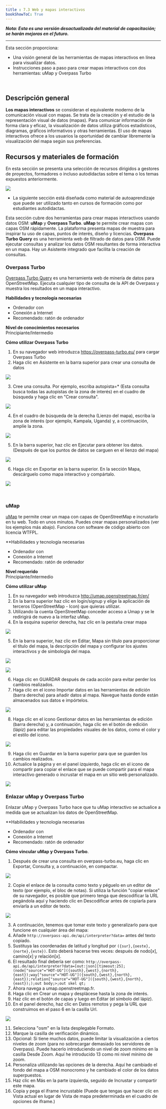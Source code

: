```yaml
---
title : 7.3 Web y mapas interactivos
bookShowToC: True
---
```


***Nota: Esta es una versión desactualizada del material de capacitación; se harán mejoras en el futuro.***

---

Esta sección proporciona:

* Una visión general de las herramientas de mapas interactivos en línea para visualizar datos.
* Instrucciones paso a paso para crear mapas interactivos con dos herramientas: uMap y Overpass Turbo

<br>

## Descripción general
**Los mapas interactivos** se consideran el equivalente moderno de la comunicación visual con mapas. Se trata de la creación y el estudio de la representación visual de datos (mapas). Para comunicar información de forma clara y eficaz, la visualización de datos utiliza gráficos estadísticos, diagramas, gráficos informativos y otras herramientas. El uso de mapas interactivos ofrece a los usuarios la oportunidad de cambiar libremente la visualización del mapa según sus preferencias. 

## Recursos y materiales de formación
En esta sección se presenta una selección de recursos dirigidos a gestores de proyectos, formadores o incluso autodidactas sobre el tema o los temas expuestos anteriormente.

![](/images/learning_icon_wide.PNG)
* La siguiente sección está diseñada como material de autoaprendizaje que puede ser utilizado tanto en cursos de formación como por estudiantes autodidactas.

Esta sección cubre dos herramientas para crear mapas interactivos usando datos OSM: **uMap** y **Overpass Turbo**. **uMap** te permite crear mapas con capas OSM rápidamente. La plataforma presenta mapas de muestra para inspirar tu uso de capas, puntos de interés, diseño y licencias. **Overpass Turbo Query** es una herramienta web de filtrado de datos para OSM. Puede ejecutar consultas y analizar los datos OSM resultantes de forma interactiva en un mapa. Hay un Asistente integrado que facilita la creación de consultas.

### Overpass Turbo
[Overpass Turbo Query](http://overpass-turbo.eu) es una herramienta web de minería de datos para OpenStreetMap. Ejecuta cualquier tipo de consulta de la API de Overpass y muestra los resultados en un mapa interactivo.

**Habilidades y tecnología necesarias**

* Ordenador con 
* Conexión a Internet
* Recomendado: ratón de ordenador

**Nivel de conocimientos necesarios** <br>
Principiante/Intermedio

**Cómo utilizar Overpass Turbo**

1. En su navegador web introduzca https://overpass-turbo.eu/ para cargar Overpass Turbo
2. Haga clic en Asistente en la barra superior para crear una consulta de datos

![](/images/interactivemaps/overpass1.gif)

3. Cree una consulta. Por ejemplo, escriba autopista=* (Esta consulta busca todas las autopistas de la zona de interés) en el cuadro de búsqueda y haga clic en "Crear consulta".


![](/images/interactivemaps/overpass2.gif)

4. En el cuadro de búsqueda de la derecha (Lienzo del mapa), escriba la zona de interés (por ejemplo, Kampala, Uganda) y, a continuación, amplíe la zona.


![](/images/interactivemaps/overpass3.gif)

5. En la barra superior, haz clic en Ejecutar para obtener los datos. (Después de que los puntos de datos se carguen en el lienzo del mapa)


![](/images/interactivemaps/overpass4.gif)

6. Haga clic en Exportar en la barra superior. En la sección Mapa, descárguelo como mapa interactivo y compártalo. 

![](/images/interactivemaps/overpass5.gif)

<br>

### uMap
[uMap](umap.openstreetmap.fr) te permite crear un mapa con capas de OpenStreetMap e incrustarlo en tu web. Todo en unos minutos. Puedes crear mapas personalizados (ver los ejemplos más abajo). Funciona con software de código abierto con licencia WTFPL. 

**Habilidades y tecnología necesarias

* Ordenador con 
* Conexión a Internet
* Recomendado: ratón de ordenador

**Nivel requerido** <br>
Principiante/Intermedio

**Cómo utilizar uMap**

1. En su navegador web introduzca http://umap.openstreetmap.fr/en/ 
2. En la barra superior haz clic en login/signup y elige la aplicación de terceros (OpenStreetMap - Icon) que quieras utilizar. 
3. Utilizando la cuenta OpenStreetMap conceder acceso a Umap y se le redirigirá de nuevo a la interfaz uMap.
4. En la esquina superior derecha, haz clic en la pestaña crear mapa

![](/images/interactivemaps/umap1.gif)

5. En la barra superior, haz clic en Editar, Mapa sin título para proporcionar el título del mapa, la descripción del mapa y configurar los ajustes interactivos y de simbología del mapa.

![](/images/interactivemaps/umap2.gif)

![](/images/interactivemaps/umap3.gif)

6. Haga clic en GUARDAR después de cada acción para evitar perder los cambios realizados.
7. Haga clic en el icono Importar datos en las herramientas de edición (barra derecha) para añadir datos al mapa. Navegue hasta donde están almacenados sus datos e impórtelos.

![](/images/interactivemaps/umap4.gif)

8. Haga clic en el icono Gestionar datos en las herramientas de edición (barra derecha) y, a continuación, haga clic en el botón de edición (lápiz) para editar las propiedades visuales de los datos, como el color y el estilo del icono.

![](/images/interactivemaps/umap5.gif)

9. Haga clic en Guardar en la barra superior para que se guarden los cambios realizados.
10. Actualice la página y en el panel izquierdo, haga clic en el icono de compartir para copiar el enlace que se puede compartir para el mapa interactivo generado o incrustar el mapa en un sitio web personalizado.

![](/images/interactivemaps/umap6.gif)

### Enlazar uMap y Overpass Turbo
Enlazar uMap y Overpass Turbo hace que tu uMap interactivo se actualice a medida que se actualizan los datos de OpenStreetMap.

**Habilidades y tecnología necesarias

* Ordenador con 
* Conexión a Internet
* Recomendado: ratón de ordenador

**Cómo vincular uMap y Overpass Turbo**.

1. Después de crear una consulta en overpass-turbo.eu, haga clic en Exportar, Consulta y, a continuación, en compactar.

![](/images/interactivemaps/linkmaps1.gif)

2. Copie el enlace de la consulta como texto y péguelo en un editor de texto (por ejemplo, el bloc de notas). Si utiliza la función "copiar enlace" de su navegador, es posible que primero tenga que descodificar la URL pegándola aquí y haciendo clic en Descodificar antes de copiarla para enviarla a un editor de texto.


![](/images/interactivemaps/linkmaps2.gif)

3. A continuación, tenemos que tomar este texto y generalizarlo para que funcione en cualquier área del mapa:
4. Añade `http://overpass-api.de/api/interpreter?data=` antes del texto copiado.
5. Sustituya las coordenadas de latitud y longitud por `({sur},{oeste},{norte},{este})`. Esto deberá hacerse tres veces: después de nodo[*x*], camino[*x*] y relación[*x*].
6. El resultado final debería ser como: `http://overpass-api.de/api/interpreter?data=[out:json][timeout:25];(node["source"="HOT-UG"]({south},{west},{north},{east});way["source"="HOT-UG"]({south},{west},{north},{east});relation["source"="HOT-UG"]({south},{west},{north},{east}););out body;>;out skel qt;`
7. Ahora navega a umap.openstreetmap.fr.
8. Haga clic en Crear un mapa y desplácese hasta la zona de interés.
9. Haz clic en el botón de capas y luego en Editar (el símbolo del lápiz).
10. En el panel derecho, haz clic en Datos remotos y pega la URL que construimos en el paso 6 en la casilla Url.

![](/images/interactivemaps/linkmaps3.gif)

11. Selecciona "osm" en la lista desplegable Formato.
12. Marque la casilla de verificación dinámico.
13. Opcional: Si tiene muchos datos, puede limitar la visualización a ciertos niveles de zoom (para no sobrecargar demasiado los servidores de Overpass). Puede hacerlo introduciendo un nivel de zoom mínimo en la casilla Desde Zoom. Aquí he introducido 13 como mi nivel mínimo de zoom.
14. Personaliza utilizando las opciones de la derecha. Aquí he cambiado el fondo del mapa a OSM monocromo y he cambiado el color de los datos superpuestos.
15. Haz clic en Más en la parte izquierda, seguido de Incrustar y compartir este mapa.
16. Copia y pega el iframe incrustable (Puede que tengas que hacer clic en Vista actual en lugar de Vista de mapa predeterminada en el cuadro de opciones de iframe.)